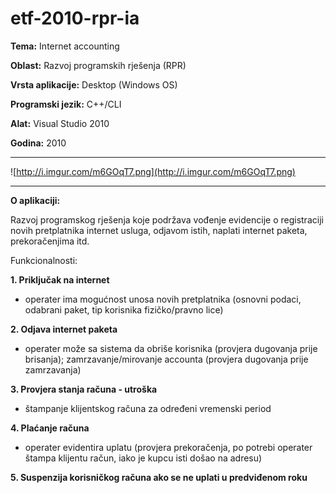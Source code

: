 # etf-2010-rpr-ia

**Tema:** Internet accounting

**Oblast:** Razvoj programskih rješenja (RPR)

**Vrsta aplikacije:** Desktop (Windows OS)

**Programski jezik:** C++/CLI

**Alat:** Visual Studio 2010

**Godina:** 2010

---


![http://i.imgur.com/m6GOqT7.png](http://i.imgur.com/m6GOqT7.png)


---

**O aplikaciji:**

Razvoj programskog rješenja koje podržava vođenje evidencije o registraciji novih pretplatnika internet usluga, odjavom istih, naplati internet paketa, prekoračenjima itd.

Funkcionalnosti:

**1. Priključak na internet**
- operater ima mogućnost unosa novih pretplatnika
(osnovni podaci, odabrani paket, tip korisnika fizičko/pravno lice)

**2. Odjava internet paketa**
- operater može sa sistema da obriše korisnika (provjera dugovanja prije brisanja); zamrzavanje/mirovanje accounta (provjera dugovanja prije zamrzavanja)

**3. Provjera stanja računa - utroška**
- štampanje klijentskog računa za određeni vremenski period

**4. Plaćanje računa**
- operater evidentira uplatu (provjera prekoračenja, po potrebi operater štampa klijentu račun, iako je kupcu isti došao na adresu)

**5. Suspenzija korisničkog računa ako se ne uplati u predviđenom roku**
